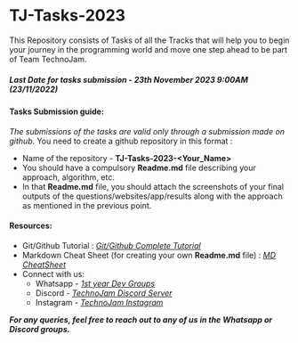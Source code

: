 # TJ-Tasks-2023
This Repository consists of Tasks of all the Tracks that will help you to begin your journey in the programming world and move one step ahead to be part of Team TechnoJam.

##### Last Date for tasks submission - 23th November 2023 9:00AM (23/11/2022)

#### **Tasks Submission guide:**

*The submissions of the tasks are valid only through a submission made on github.*
You need to create a github repository in this format :
*   Name of the repository - **TJ-Tasks-2023-&lt;Your\_Name&gt;**
*   You should have a compulsory **Readme.md** file describing your approach, algorithm, etc.
*   In that **Readme.md** file, you should attach the screenshots of your final outputs of the questions/websites/app/results along with the approach as mentioned in the previous point.


#### **Resources:**

*   Git/Github Tutorial : [*Git/Github Complete Tutorial*](https://youtu.be/uj4fy4kpaOA)
*   Markdown Cheat Sheet (for creating your own **Readme.md** file) : [*MD CheatSheet*](https://www.markdownguide.org/cheat-sheet/)
*   Connect with us:
    * Whatsapp - [*1st year Dev Groups*](https://chat.whatsapp.com/HlX6yc5mDli3kM25v03W6H)
    * Discord - [*TechnoJam Discord Server*](https://discord.gg/EGCdWaX54B)
    * Instagram - [*TechnoJam Instagram*](https://www.instagram.com/teamtechnojam/?utm_medium=copy_link)


***For any queries, feel free to reach out to any of us in the Whatsapp or Discord groups.***